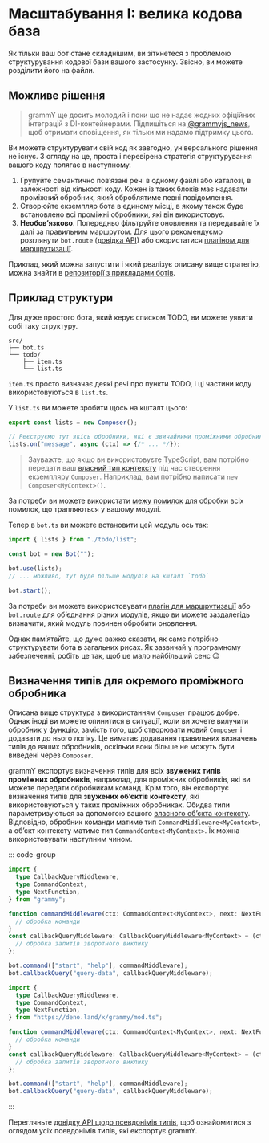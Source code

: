 # Масштабування I: велика кодова база

Як тільки ваш бот стане складнішим, ви зіткнетеся з проблемою структурування кодової бази вашого застосунку.
Звісно, ви можете розділити його на файли.

## Можливе рішення

> grammY ще досить молодий і поки що не надає жодних офіційних інтеграцій з DI-контейнерами.
> Підпишіться на [@grammyjs_news](https://t.me/grammyjs_news), щоб отримати сповіщення, як тільки ми надамо підтримку цього.

Ви можете структурувати свій код як завгодно, універсального рішення не існує.
З огляду на це, проста і перевірена стратегія структурування вашого коду полягає в наступному.

1. Групуйте семантично повʼязані речі в одному файлі або каталозі, в залежності від кількості коду.
   Кожен із таких блоків має надавати проміжний обробник, який оброблятиме певні повідомлення.
2. Створюйте екземпляр бота в єдиному місці, в якому також буде встановлено всі проміжні обробники, які він використовує.
3. **Необовʼязково**. Попередньо фільтруйте оновлення та передавайте їх далі за правильним маршрутом.
   Для цього рекомендуємо розглянути `bot.route` ([довідка API](/ref/core/composer#route)) або скористатися [плагіном для маршрутизації](../plugins/router).

Приклад, який можна запустити і який реалізує описану вище стратегію, можна знайти в [репозиторії з прикладами ботів](https://github.com/grammyjs/examples/tree/main/scaling).

## Приклад структури

Для дуже простого бота, який керує списком TODO, ви можете уявити собі таку структуру.

```asciiart:no-line-numbers
src/
├── bot.ts
└── todo/
    ├── item.ts
    └── list.ts
```

`item.ts` просто визначає деякі речі про пункти TODO, і ці частини коду використовуються в `list.ts`.

У `list.ts` ви можете зробити щось на кшталт цього:

```ts
export const lists = new Composer();

// Реєструємо тут якісь обробники, які є звичайними проміжними обробниками.
lists.on("message", async (ctx) => {/* ... */});
```

> Зауважте, що якщо ви використовуєте TypeScript, вам потрібно передати ваш [власний тип контексту](../guide/context#налаштування-обʼєкта-контексту) під час створення екземпляру `Composer`.
> Наприклад, вам потрібно написати `new Composer<MyContext>()`.

За потреби ви можете використати [межу помилок](../guide/errors#межі-помилок) для обробки всіх помилок, що трапляються у вашому модулі.

Тепер в `bot.ts` ви можете встановити цей модуль ось так:

```ts
import { lists } from "./todo/list";

const bot = new Bot("");

bot.use(lists);
// ... можливо, тут буде більше модулів на кшталт `todo`

bot.start();
```

За потреби ви можете використовувати [плагін для маршрутизації](../plugins/router) або [`bot.route`](/ref/core/composer#route) для обʼєднання різних модулів, якщо ви можете заздалегідь визначити, який модуль повинен обробити оновлення.

Однак памʼятайте, що дуже важко сказати, як саме потрібно структурувати бота в загальних рисах.
Як зазвичай у програмному забезпеченні, робіть це так, щоб це мало найбільший сенс :wink:

## Визначення типів для окремого проміжного обробника

Описана вище структура з використанням `Composer` працює добре.
Однак іноді ви можете опинитися в ситуації, коли ви хочете вилучити обробник у функцію, замість того, щоб створювати новий `Composer` і додавати до нього логіку.
Це вимагає додавання правильних визначень типів до ваших обробників, оскільки вони більше не можуть бути виведені через `Composer`.

grammY експортує визначення типів для всіх **звужених типів проміжних обробників**, наприклад, для проміжних обробників, які ви можете передати обробникам команд.
Крім того, він експортує визначення типів для **звужених обʼєктів контексту**, які використовуються у таких проміжних обробниках.
Обидва типи параметризуються за допомогою вашого [власного обʼєкта контексту](../guide/context#налаштування-обʼєкта-контексту).
Відповідно, обробник команди матиме тип `CommandMiddleware<MyContext>`, а обʼєкт контексту матиме тип `CommandContext<MyContext>`.
Їх можна використовувати наступним чином.

::: code-group

```ts [Node.js]
import {
  type CallbackQueryMiddleware,
  type CommandContext,
  type NextFunction,
} from "grammy";

function commandMiddleware(ctx: CommandContext<MyContext>, next: NextFunction) {
  // обробка команди
}
const callbackQueryMiddleware: CallbackQueryMiddleware<MyContext> = (ctx) => {
  // обробка запитів зворотного виклику
};

bot.command(["start", "help"], commandMiddleware);
bot.callbackQuery("query-data", callbackQueryMiddleware);
```

```ts [Deno]
import {
  type CallbackQueryMiddleware,
  type CommandContext,
  type NextFunction,
} from "https://deno.land/x/grammy/mod.ts";

function commandMiddleware(ctx: CommandContext<MyContext>, next: NextFunction) {
  // обробка команди
}
const callbackQueryMiddleware: CallbackQueryMiddleware<MyContext> = (ctx) => {
  // обробка запитів зворотного виклику
};

bot.command(["start", "help"], commandMiddleware);
bot.callbackQuery("query-data", callbackQueryMiddleware);
```

:::

Перегляньте [довідку API щодо псевдонімів типів](/ref/core/#type-aliases), щоб ознайомитися з оглядом усіх псевдонімів типів, які експортує grammY.
